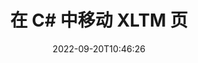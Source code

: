---
############################# Static ############################
layout: "auto-gen-merger"
date: 2022-09-20T10:46:26
draft: false
otherformats: pdf pps ppsx ppt pptx rtf tex vdx vsdm vsdx vssm vssx vstm vstx vsx vtx

############################# Head ############################
head_title: "在 C# 中移动 XLTM 页"
head_description: "使用文档合并 API 将 C# 中的 XLTM 文档中的页面移动到任何位置。"

############################# Header ############################
title: "在 C# 中移动 XLTM 页"
description: "使用几行 .NET 代码移动 XLTM 页。"
bg_image: "https://cms.admin.containerize.com/templates/aspose/App_Themes/V3/images/bg/header1.png"
bg_overlay: false
button:
    enable: true
    icon: "fas fa-arrow-down"
    label: "下载免费试用版"
    link: "https://downloads.groupdocs.com/merger/net"

############################# SubMenu ############################
submenu:
    enable: true

    left:
        img_alt: "GroupDocs.Merger for .NET"
        image: "https://cms.admin.containerize.com/templates/groupdocs/images/product-logos/90x90-noborder/groupdocs-merger-net.png"
        product: "GroupDocs.Merger"
        platform: ".NET"

    middle:
        button:

            # button loop
            - link: "https://apireference.groupdocs.com/merger/net"
              text: "API 参考"

            # button loop
            - link: "https://github.com/groupdocs-merger"
              text: "代码示例"

            # button loop
            - link: "https://products.groupdocs.app/merger/family"
              text: "现场演示"

            # button loop
            - link: "https://purchase.groupdocs.com/pricing/merger/net"
              text: "价钱"

    right:
        link_download: "https://downloads.groupdocs.com/merger"
        link_learn: "https://docs.groupdocs.com/merger/net"
        link_buy: "https://purchase.groupdocs.com"

############################# About ############################
about:
    enable: true
    title: "关于 GroupDocs.Merger for .NET API"
    content: |
        [GroupDocs.Merger for .NET](/zh/merger/net/) 提供了一种简单的解决方案，可以在包括 PDF、Microsoft Office（Word、Excel、PowerPoint）在内的各种文档格式之间安全地合并和拆分、OneNote)、OpenDocument、HTML、图像和 .NET 应用程序中的许多其他内容。只需添加几行代码，即可执行多个文档操作，例如移动、删除、旋转、交换、提取或更改文档中页面的方向。文档合并 API 还支持将文档页面预览为图像，以分析页面上的文档结构、格式和内容。
        
        GroupDocs.Merger API 是需要文件页面移动功能的企业解决方案的正确选择。这些 API 在包括 .NET Framework, .NET Standard, .NET Core, Mono 在内的所有主要操作系统和平台上都得到了很好的支持。

############################# Steps ############################
steps:
    enable: true
    title_left: "移动 .NET 中的 XLTM 个文件页"
    content_left: |
        [GroupDocs.Merger for .NET](/zh/merger/net/) 让 C# 开发人员通过执行几个简单的步骤即可轻松地在 XLTM 文件中移动页面.
        
        * 初始化 **MoveOptions** 以指定当前和新的页码。
        * 创建 **Merger** 的新实例并将源文档路径作为构造函数参数传递。
        * 调用 **MovePage** 并传递 **MoveOptions** 对象。
        * 调用 **Save** 并指定文件路径以保存生成的文档。

    title_right: "系统要求"
    content_right: |
        所有主要平台和操作系统都支持 GroupDocs.Merger for .NET API。在执行以下代码之前，请确保您的系统上安装了以下先决条件。

        * 操作系统：Microsoft Windows、Linux、MacOS
        * 开发环境：Visual Studio, Xamarin, MonoDevelop
        * 构架: .NET Framework, .NET Standard, .NET Core, Mono
        * 从 [NuGet](https://www.nuget.org/packages/groupdocs.merger) 下载最新版本的 GroupDocs.Merger for .NET
         
    code: |
     {{% merger/additional-styles %}}
     {{< merger/code-merger title="如何使用 C# 示例代码移动 XLTM 文件页面">}}

        ```csharp    
        // 使用 GroupDocs.Merger API 移动 XLTM 文件页面
        int pageNumber = 6;
        int newPageNumber = 1;

        // 初始化 MoveOptions 类以指定当前页码和新页码
        MoveOptions moveOptions = new MoveOptions(pageNumber, newPageNumber);

        // 使用输入 XLTM 文档实例化合并
        using (Merger merger = new Merger("input.xltm"))
          {
            // 调用 MovePage 方法并将 MoveOptions 对象传递给它
            merger.MovePage(moveOptions);
    
            // 调用 Save 方法并传递所需的文件路径以保存输出文档
            merger.Save("output.xltm");
          }
        ```
     {{< /merger/code-merger >}}

############################# Demos ############################
demos:
    enable: true
    title: "现场演示 - 在线移动 XLTM 页面"
    content: |
       访问 [GroupDocs.Merger Live Demos](https://products.groupdocs.app/splitter/move-pages/xltm) 网站，立即移动 XLTM 文件页面。
       现场演示具有以下好处。
        
############################# About Formats ############################
about_formats:
    enable: true

############################# More Formats ############################
more_formats:
    enable: true
    title: "移动其他文档格式的页面"
    content: |
        .NET 记录文件格式和图像的合并和拆分 API。移动一些流行的文件格式，如下所述。

############################# Back to top ###############################
back_to_top:
    enable: true
---